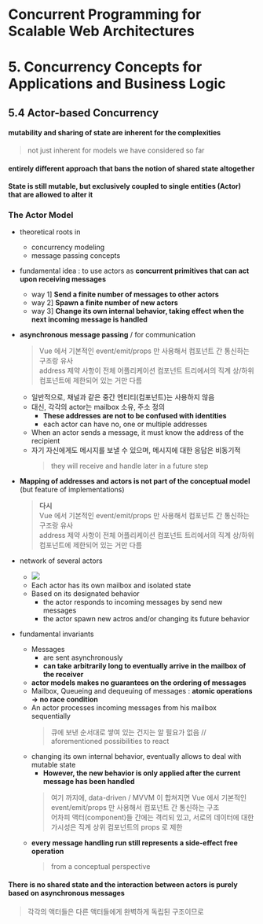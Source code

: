 # Concurrent Programming for Scalable Web Architectures  
# 5. Concurrency Concepts for Applications and Business Logic  

## 5.4 Actor-based Concurrency  

#### mutability and sharing of state are inherent for the complexities  
> not just inherent for models we have considered so far  

#### entirely different approach that bans the notion of shared state altogether  

#### State is still mutable, but exclusively coupled to single entities (Actor) that are allowed to alter it  

### The Actor Model  
* theoretical roots in  
  * concurrency modeling  
  * message passing concepts  

* fundamental idea : to use actors as **concurrent primitives that can act upon receiving messages**    
  * way 1] **Send a finite number of messages to other actors**  
  * way 2] **Spawn a finite number of new actors**  
  * way 3] **Change its own internal behavior, taking effect when the next incoming message is handled**  
  
* **asynchronous message passing** / for communication  
  > Vue 에서 기본적인 event/emit/props 만 사용해서 컴포넌트 간 통신하는 구조랑 유사  
  > address 제약 사항이 전체 어플리케이션 컴포넌트 트리에서의 직계 상/하위 컴포넌트에 제한되어 있는 거만 다름  
  * 일반적으로, 채널과 같은 중간 엔티티(컴포넌트)는 사용하지 않음  
  * 대신, 각각의 actor는 mailbox 소유, 주소 정의   
    * **These addresses are not to be confused with identities**  
    * each actor can have no, one or multiple addresses  
  * When an actor sends a message, it must know the address of the recipient  
  * 자기 자신에게도 메시지를 보낼 수 있으며, 메시지에 대한 응답은 비동기적  
    > they will receive and handle later in a future step  
  
* **Mapping of addresses and actors is not part of the conceptual model** (but feature of implementations)   
  > **다시**  
  > Vue 에서 기본적인 event/emit/props 만 사용해서 컴포넌트 간 통신하는 구조랑 유사  
  > address 제약 사항이 전체 어플리케이션 컴포넌트 트리에서의 직계 상/하위 컴포넌트에 제한되어 있는 거만 다름  

* network of several actors  
  * ![](http://berb.github.io/diploma-thesis/community/resources/actors.svg)  
  * Each actor has its own mailbox and isolated state  
  * Based on its designated behavior  
    * the actor responds to incoming messages by send new messages  
    * the actor spawn new actros and/or changing its future behavior  
    
* fundamental invariants    
  * Messages  
    * are sent asynchronously  
    * **can take arbitrarily long to eventually arrive in the mailbox of the receiver**  
  * **actor models makes no guarantees on the ordering of messages**  
  * Mailbox, Queueing and dequeuing of messages : **atomic operations -> no race condition**  
  * An actor processes incoming messages from his mailbox sequentially  
    > 큐에 보낸 순서대로 쌓여 있는 건지는 알 필요가 없음 // aforementioned possibilities to react  
  * changing its own internal behavior, eventually allows to deal with mutable state  
    * **However, the new behavior is only applied after the current message has been handled**  
    > 여기 까지에, data-driven / MVVM 이 합쳐지면 Vue 에서 기본적인 event/emit/props 만 사용해서 컴포넌트 간 통신하는 구조  
    > 어차피 액터(component)들 간에는 격리되 있고, 서로의 데이터에 대한 가시성은 직계 상위 컴포넌트의 props 로 제한  
  * **every message handling run still represents a side-effect free operation**  
    > from a conceptual perspective  
  
#### There is no shared state and the interaction between actors is purely based on asynchronous messages  
> 각각의 액터들은 다른 액터들에게 완벽하게 독립된 구조이므로  


  
  
